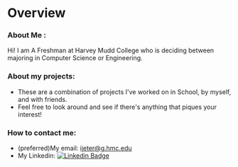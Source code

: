# Overview

### About Me :
Hi! I am A Freshman at Harvey Mudd College who is deciding between majoring in Computer Science or Engineering.

### About my projects:
- These are a combination of projects I've worked on in School, by myself, and with friends.
- Feel free to look around and see if there's anything that piques your interest!

### How to contact me:
- (preferred)My email: ijeter@g.hmc.edu
- My Linkedin: [![Linkedin Badge](https://img.shields.io/badge/-kakbar-blue?style=flat&logo=Linkedin&logoColor=white)](https://www.linkedin.com/in/isaiah-jeter-abb947176/)

